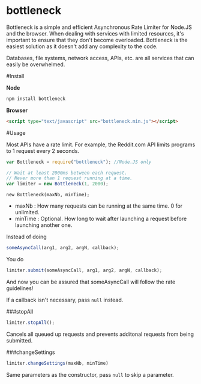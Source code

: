 bottleneck
==========

Bottleneck is a simple and efficient Asynchronous Rate Limiter for Node.JS and the browser. When dealing with services with limited resources, it's important to ensure that they don't become overloaded. Bottleneck is the easiest solution as it doesn't add any complexity to the code.

Databases, file systems, network access, APIs, etc. are all services that can easily be overwhelmed.


#Install

__Node__
```javascript
npm install bottleneck
```
__Browser__
```html
<script type="text/javascript" src="bottleneck.min.js"></script>
```

#Usage

Most APIs have a rate limit. For example, the Reddit.com API limits programs to 1 request every 2 seconds.

```javascript
var Bottleneck = require("bottleneck"); //Node.JS only

// Wait at least 2000ms between each request.
// Never more than 1 request running at a time.
var limiter = new Bottleneck(1, 2000);
```

```new Bottleneck(maxNb, minTime);```

* maxNb : How many requests can be running at the same time. 0 for unlimited.
* minTime : Optional. How long to wait after launching a request before launching another one.


Instead of doing
```javascript
someAsyncCall(arg1, arg2, argN, callback);
```
You do
```javascript
limiter.submit(someAsyncCall, arg1, arg2, argN, callback);
```
And now you can be assured that someAsyncCall will follow the rate guidelines!

If a callback isn't necessary, pass ```null``` instead.

###stopAll
```javascript
limiter.stopAll();
```
Cancels all queued up requests and prevents additonal requests from being submitted.

###changeSettings
```javascript
limiter.changeSettings(maxNb, minTime)
```
Same parameters as the constructor, pass ```null``` to skip a parameter.
